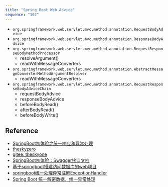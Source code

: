 ```yaml
---
title: "Spring Boot Web Advice"
sequence: "102"
---
```


- `org.springframework.web.servlet.mvc.method.annotation.RequestBodyAdvice`
- `org.springframework.web.servlet.mvc.method.annotation.ResponseBodyAdvice`
- `org.springframework.web.servlet.mvc.method.annotation.RequestResponseBodyMethodProcessor`
  - resolveArgument()
  - readWithMessageConverters
- `org.springframework.web.servlet.mvc.method.annotation.AbstractMessageConverterMethodArgumentResolver`
  - readWithMessageConverters
- `org.springframework.web.servlet.mvc.method.annotation.RequestResponseBodyAdviceChain`
  - requestBodyAdvice
  - responseBodyAdvice
  - beforeBodyRead()
  - afterBodyRead()
  - beforeBodyWrite()


## Reference

- [SpringBoot初体验之统一响应和异常处理](https://www.bilibili.com/video/BV1mY4y1v7j9)
- [theskyzero](https://space.bilibili.com/525505162)
- [gitee: theskyone](https://gitee.com/theskyone)
- [SpringBoot初体验：Swagger接口文档](https://blog.csdn.net/theskyzero/article/details/124081843)
- [基于springboot搭建访问数据库的web项目](https://www.yuque.com/theskyzero/qdl2y7/qbqai8)
- [springboot统一处理异常注解ExceptionHandler](https://www.bilibili.com/video/BV1hJ411n7HK/)
- [Spring Boot 统一解密数据，统一异常处理](https://www.bilibili.com/video/BV1L34y167YS/)
